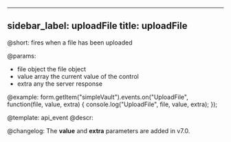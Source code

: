 
---
sidebar_label: uploadFile
title: uploadFile
---          

@short: fires when a file has been uploaded
 

@params:
- file      object      the file object
- value     array     the current value of the control 
- extra     any         the server response



@example:
form.getItem("simpleVault").events.on("UploadFile", function(file, value, extra) {
    console.log("UploadFile", file, value, extra);
});

@template: api_event
@descr:

@changelog:
The **value** and **extra** parameters are added in v7.0.